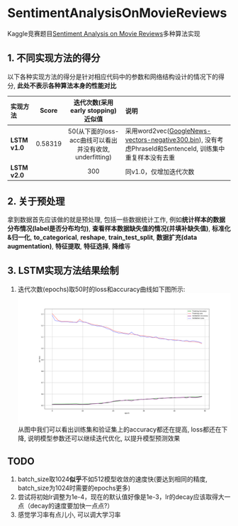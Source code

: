 # SentimentAnalysisOnMovieReviews
Kaggle竞赛题目[Sentiment Analysis on Movie Reviews](https://www.kaggle.com/c/sentiment-analysis-on-movie-reviews)多种算法实现

## 1. 不同实现方法的得分
以下各种实现方法的得分是针对相应代码中的参数和网络结构设计的情况下的得分, **此处不表示各种算法本身的性能对比**

| 实现方法 | Score | 迭代次数(采用early stopping)近似值 | 说明 |
| :--- | :---: | :---: | :--- |
| **LSTM v1.0** | 0.58319 | 50(从下面的loss-acc曲线可以看出并没有收敛, underfitting) | 采用word2vec([GoogleNews-vectors-negative300.bin](https://github.com/3Top/word2vec-api)), 没有考虑PhraseId和SentenceId, 训练集中重复样本没有去重 |
| **LSTM v2.0** |  | 300 | 同v1.0，仅增加迭代次数 |

## 2. 关于预处理
拿到数据首先应该做的就是预处理, 包括一些数据统计工作, 例如**统计样本的数据分布情况(label是否分布均匀)**, **查看样本数据缺失值的情况(并填补缺失值)**, **标准化&归一化**, **to_categorical**, **reshape**, **train_test_split**, **数据扩充(data augmentation)**, **特征提取**, **特征选择**, **降维**等

## 3. LSTM实现方法结果绘制
1. 迭代次数(epochs)取50时的loss和accuracy曲线如下图所示:
 ![docs/images/acc_loss_curve_50.png](docs/images/acc_loss_curve_ep50_bs512.png)  
 从图中我们可以看出训练集和验证集上的accuracy都还在提高, loss都还在下降, 说明模型参数还可以继续迭代优化, 以提升模型预测效果

## TODO
1. batch_size取1024**似乎**不如512模型收敛的速度快(要达到相同的精度, batch_size为1024时需要的epochs更多)
2. 尝试将初始lr调整为1e-4，现在的默认值好像是1e-3，lr的decay应该取得大一点（decay的速度要加快一点点?）
3. 感觉学习率有点儿小, 可以调大学习率

